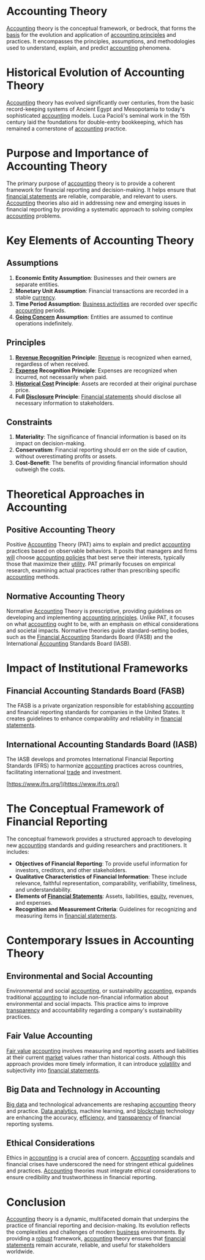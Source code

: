 # Accounting Theory

[Accounting](../a/accounting.md) theory is the conceptual framework, or bedrock, that forms the [basis](../b/basis.md) for the evolution and application of [accounting principles](../a/accounting_principles.md) and practices. It encompasses the principles, assumptions, and methodologies used to understand, explain, and predict [accounting](../a/accounting.md) phenomena.

# Historical Evolution of Accounting Theory

[Accounting](../a/accounting.md) theory has evolved significantly over centuries, from the basic record-keeping systems of Ancient Egypt and Mesopotamia to today's sophisticated [accounting](../a/accounting.md) models. Luca Pacioli's seminal work in the 15th century laid the foundations for double-entry bookkeeping, which has remained a cornerstone of [accounting](../a/accounting.md) practice.

# Purpose and Importance of Accounting Theory

The primary purpose of [accounting](../a/accounting.md) theory is to provide a coherent framework for financial reporting and decision-making. It helps ensure that [financial statements](../f/financial_statements.md) are reliable, comparable, and relevant to users. [Accounting](../a/accounting.md) theories also aid in addressing new and emerging issues in financial reporting by providing a systematic approach to solving complex [accounting](../a/accounting.md) problems.

# Key Elements of Accounting Theory

## Assumptions

1. **Economic Entity Assumption**: Businesses and their owners are separate entities.
2. **Monetary Unit Assumption**: Financial transactions are recorded in a stable [currency](../c/currency.md).
3. **Time Period Assumption**: [Business activities](../b/business_activities.md) are recorded over specific [accounting](../a/accounting.md) periods.
4. **[Going Concern](../g/going_concern.md) Assumption**: Entities are assumed to continue operations indefinitely.

## Principles

1. **[Revenue Recognition](../r/revenue_recognition.md) Principle**: [Revenue](../r/revenue.md) is recognized when earned, regardless of when received.
2. **[Expense](../e/expense.md) Recognition Principle**: Expenses are recognized when incurred, not necessarily when paid.
3. **[Historical Cost](../h/historical_cost.md) Principle**: Assets are recorded at their original purchase price.
4. **Full [Disclosure](../d/disclosure.md) Principle**: [Financial statements](../f/financial_statements.md) should disclose all necessary information to stakeholders.

## Constraints

1. **Materiality**: The significance of financial information is based on its impact on decision-making.
2. **Conservatism**: Financial reporting should err on the side of caution, without overestimating profits or assets.
3. **Cost-Benefit**: The benefits of providing financial information should outweigh the costs.

# Theoretical Approaches in Accounting

## Positive Accounting Theory

Positive [Accounting](../a/accounting.md) Theory (PAT) aims to explain and predict [accounting](../a/accounting.md) practices based on observable behaviors. It posits that managers and firms [will](../w/will.md) choose [accounting policies](../a/accounting_policies.md) that best serve their interests, typically those that maximize their [utility](../u/utility.md). PAT primarily focuses on empirical research, examining actual practices rather than prescribing specific [accounting](../a/accounting.md) methods.

## Normative Accounting Theory

Normative [Accounting](../a/accounting.md) Theory is prescriptive, providing guidelines on developing and implementing [accounting principles](../a/accounting_principles.md). Unlike PAT, it focuses on what [accounting](../a/accounting.md) ought to be, with an emphasis on ethical considerations and societal impacts. Normative theories guide standard-setting bodies, such as the [Financial Accounting](../f/financial_accounting.md) Standards Board (FASB) and the International [Accounting](../a/accounting.md) Standards Board (IASB).

# Impact of Institutional Frameworks

## Financial Accounting Standards Board (FASB)

The FASB is a private organization responsible for establishing [accounting](../a/accounting.md) and financial reporting standards for companies in the United States. It creates guidelines to enhance comparability and reliability in [financial statements](../f/financial_statements.md).

## International Accounting Standards Board (IASB)

The IASB develops and promotes International Financial Reporting Standards (IFRS) to harmonize [accounting](../a/accounting.md) practices across countries, facilitating international [trade](../t/trade.md) and investment.

[https://www.ifrs.org/](https://www.ifrs.org/)

# The Conceptual Framework of Financial Reporting

The conceptual framework provides a structured approach to developing new [accounting](../a/accounting.md) standards and guiding researchers and practitioners. It includes:

- **Objectives of Financial Reporting**: To provide useful information for investors, creditors, and other stakeholders.
- **Qualitative Characteristics of Financial Information**: These include relevance, faithful representation, comparability, verifiability, timeliness, and understandability.
- **Elements of [Financial Statements](../f/financial_statements.md)**: Assets, liabilities, [equity](../e/equity.md), revenues, and expenses.
- **Recognition and Measurement Criteria**: Guidelines for recognizing and measuring items in [financial statements](../f/financial_statements.md).

# Contemporary Issues in Accounting Theory

## Environmental and Social Accounting

Environmental and social [accounting](../a/accounting.md), or sustainability [accounting](../a/accounting.md), expands traditional [accounting](../a/accounting.md) to include non-financial information about environmental and social impacts. This practice aims to improve [transparency](../t/transparency.md) and accountability regarding a company's sustainability practices.

## Fair Value Accounting

[Fair value](../f/fair_value.md) [accounting](../a/accounting.md) involves measuring and reporting assets and liabilities at their current [market](../m/market.md) values rather than historical costs. Although this approach provides more timely information, it can introduce [volatility](../v/volatility.md) and subjectivity into [financial statements](../f/financial_statements.md).

## Big Data and Technology in Accounting

[Big data](../b/big_data_in_trading.md) and technological advancements are reshaping [accounting](../a/accounting.md) theory and practice. [Data analytics](../d/data_analytics.md), machine learning, and [blockchain](../b/blockchain_in_trading.md) technology are enhancing the accuracy, [efficiency](../e/efficiency.md), and [transparency](../t/transparency.md) of financial reporting systems.

## Ethical Considerations

Ethics in [accounting](../a/accounting.md) is a crucial area of concern. [Accounting](../a/accounting.md) scandals and financial crises have underscored the need for stringent ethical guidelines and practices. [Accounting](../a/accounting.md) theories must integrate ethical considerations to ensure credibility and trustworthiness in financial reporting.

# Conclusion

[Accounting](../a/accounting.md) theory is a dynamic, multifaceted domain that underpins the practice of financial reporting and decision-making. Its evolution reflects the complexities and challenges of modern [business](../b/business.md) environments. By providing a [robust](../r/robust.md) framework, [accounting](../a/accounting.md) theory ensures that [financial statements](../f/financial_statements.md) remain accurate, reliable, and useful for stakeholders worldwide.